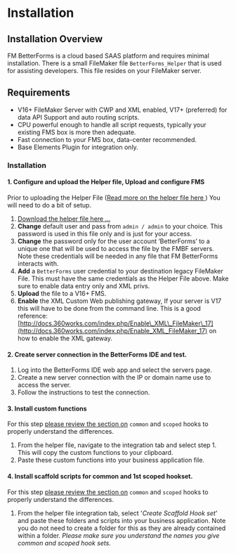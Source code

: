 # Installation

## Installation Overview

FM BetterForms is a cloud based SAAS platform and requires minimal installation. There is a small FileMaker file `BetterForms_Helper` that is used for assisting developers. This file resides on your FileMaker server.

## Requirements <a id="requirements"></a>

* V16+ FileMaker Server with CWP and XML enabled, V17+ \(preferred\) for data API Support and auto routing scripts.
* CPU powerful enough to handle all script requests, typically  your existing FMS box is more then adequate. 
* Fast connection to your FMS box, data-center recommended.
* Base Elements Plugin for integration only.

### Installation 

#### 1. Configure and upload the Helper file, Upload and configure FMS

Prior to uploading the Helper File \([Read more on the helper file here ](usage/helper-file.md)\) You will need to do a bit of setup.

1. [Download the helper file here ...](https://www.dropbox.com/sh/o8c1k649qpret5r/AAAYa7hKiOZEgBlSL4vCs6kma?dl=0)
2. **Change** default user and pass from `admin / admin` to your choice. This password is used in this file only and is just for your access.
3. **Change** the password only for the user account ‘BetterForms’ to a unique one that will be used to access the file by the FMBF servers. Note these credentials will be needed in any file that FM BetterForms interacts with.
4. **Add** a `BetterForms` user credential to your destination legacy FileMaker File. This must have the same credentials as the Helper File above. Make sure to enable data entry only and XML privs.
5. **Upload** the file to a V16+ FMS.
6. **Enable** the XML Custom Web publishing gateway, If your server is V17 this will have to be done from the command line. This is a good reference: [http://docs.360works.com/index.php/Enable\_XML\_FileMaker\_17](http://docs.360works.com/index.php/Enable_XML_FileMaker_17) on how to enable the XML gateway.

#### 2. Create server connection in the BetterForms IDE and test.

1. Log into the BetterForms IDE web app and select the servers page. 
2. Create a new server connection with the IP or domain name use to access the server.
3. Follow the instructions to test the connection.

#### 3. Install  custom functions

For this step [please review the section on](usage/hooksoverview/scopedoverview/hooks.md) `common` and `scoped` hooks to properly understand the differences.

1. From the helper file, navigate to the integration tab and select step 1. This will copy the custom functions to your clipboard.
2. Paste these custom functions into your business application file.

#### 4. Install scaffold scripts for common and 1st scoped hookset.

For this step [please review the section on](usage/hooksoverview/scopedoverview/hooks.md) `common` and `scoped` hooks to properly understand the differences.

1. From the helper file integration tab, select '_Create Scaffold Hook set_' and paste these folders and scripts into your business application. Note you do not need to create a folder for this as they are already contained within a folder.  _Please make sure you understand the names you give common and scoped hook sets._










